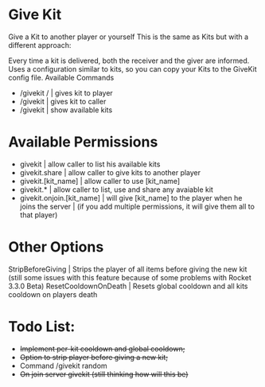 ﻿# Give Kit
Give a Kit to another player or yourself
This is the same as Kits but with a different approach:

Every time a kit is delivered, both the receiver and the giver are informed.
Uses a configuration similar to kits, so you can copy your Kits to the GiveKit config file.
Available Commands

* /givekit <kit>/<player>						| gives kit to player
* /givekit <kit>								| gives kit to caller
* /givekit										| show available kits

# Available Permissions

* <Command>givekit</Command>					| allow caller to list his available kits
* <Command>givekit.share</Command>				| allow caller to give kits to another player
* <Command>givekit.[kit_name]</Command>			| allow caller to use [kit_name]
* <Command>givekit.*</Command>					| allow caller to list, use and share any avaiable kit
* <Command>givekit.onjoin.[kit_name]</Command>	| will give [kit_name] to the player when he joins the server
												| (if you add multiple permissions, it will give them all to that player)

# Other Options

StripBeforeGiving								| Strips the player of all items before giving the new kit (still some issues with this feature because of some problems with Rocket 3.3.0 Beta)
ResetCooldownOnDeath							| Resets global cooldown and all kits cooldown on players death
 
# Todo List:

* ~~Implement per-kit cooldown and global cooldown;~~
* ~~Option to strip player before giving a new kit;~~
* Command /givekit random
* ~~On join server givekit (still thinking how will this be)~~